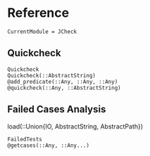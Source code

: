 # Reference

``` @meta
CurrentModule = JCheck
```

## Quickcheck

``` @docs
Quickcheck
Quickcheck(::AbstractString)
@add_predicate(::Any, ::Any, ::Any)
@quickcheck(::Any, ::AbstractString)
```

## Failed Cases Analysis

load(::Union{IO, AbstractString, AbstractPath})
``` @docs
FailedTests
@getcases(::Any, ::Any...)
```
